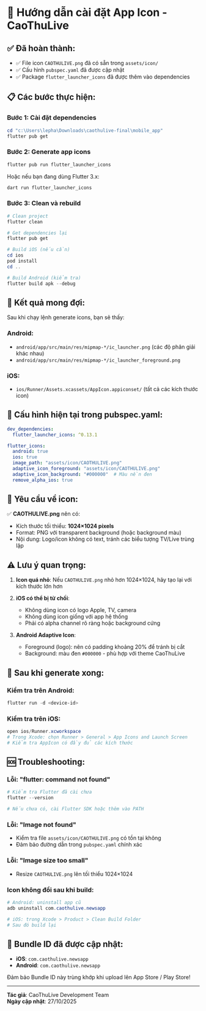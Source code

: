 # 🎨 Hướng dẫn cài đặt App Icon - CaoThuLive

## ✅ Đã hoàn thành:
- ✅ File icon `CAOTHULIVE.png` đã có sẵn trong `assets/icon/`
- ✅ Cấu hình `pubspec.yaml` đã được cập nhật
- ✅ Package `flutter_launcher_icons` đã được thêm vào dependencies

## 📋 Các bước thực hiện:

### Bước 1: Cài đặt dependencies
```powershell
cd "c:\Users\lepha\Downloads\caothulive-final\mobile_app"
flutter pub get
```

### Bước 2: Generate app icons
```powershell
flutter pub run flutter_launcher_icons
```

Hoặc nếu bạn đang dùng Flutter 3.x:
```powershell
dart run flutter_launcher_icons
```

### Bước 3: Clean và rebuild
```powershell
# Clean project
flutter clean

# Get dependencies lại
flutter pub get

# Build iOS (nếu cần)
cd ios
pod install
cd ..

# Build Android (kiểm tra)
flutter build apk --debug
```

## 🎯 Kết quả mong đợi:

Sau khi chạy lệnh generate icons, bạn sẽ thấy:

### Android:
- `android/app/src/main/res/mipmap-*/ic_launcher.png` (các độ phân giải khác nhau)
- `android/app/src/main/res/mipmap-*/ic_launcher_foreground.png`

### iOS:
- `ios/Runner/Assets.xcassets/AppIcon.appiconset/` (tất cả các kích thước icon)

## 🔧 Cấu hình hiện tại trong pubspec.yaml:

```yaml
dev_dependencies:
  flutter_launcher_icons: ^0.13.1

flutter_icons:
  android: true
  ios: true
  image_path: "assets/icon/CAOTHULIVE.png"
  adaptive_icon_foreground: "assets/icon/CAOTHULIVE.png"
  adaptive_icon_background: "#000000"  # Màu nền đen
  remove_alpha_ios: true
```

## 📐 Yêu cầu về icon:

✅ **CAOTHULIVE.png** nên có:
- Kích thước tối thiểu: **1024×1024 pixels**
- Format: PNG với transparent background (hoặc background màu)
- Nội dung: Logo/icon không có text, tránh các biểu tượng TV/Live trùng lặp

## ⚠️ Lưu ý quan trọng:

1. **Icon quá nhỏ**: Nếu `CAOTHULIVE.png` nhỏ hơn 1024×1024, hãy tạo lại với kích thước lớn hơn

2. **iOS có thể bị từ chối**: 
   - Không dùng icon có logo Apple, TV, camera
   - Không dùng icon giống với app hệ thống
   - Phải có alpha channel rõ ràng hoặc background cứng

3. **Android Adaptive Icon**:
   - Foreground (logo): nên có padding khoảng 20% để tránh bị cắt
   - Background: màu đen `#000000` - phù hợp với theme CaoThuLive

## 🚀 Sau khi generate xong:

### Kiểm tra trên Android:
```powershell
flutter run -d <device-id>
```

### Kiểm tra trên iOS:
```powershell
open ios/Runner.xcworkspace
# Trong Xcode: chọn Runner > General > App Icons and Launch Screen
# Kiểm tra AppIcon có đầy đủ các kích thước
```

## 🆘 Troubleshooting:

### Lỗi: "flutter: command not found"
```powershell
# Kiểm tra Flutter đã cài chưa
flutter --version

# Nếu chưa có, cài Flutter SDK hoặc thêm vào PATH
```

### Lỗi: "Image not found"
- Kiểm tra file `assets/icon/CAOTHULIVE.png` có tồn tại không
- Đảm bảo đường dẫn trong `pubspec.yaml` chính xác

### Lỗi: "Image size too small"
- Resize `CAOTHULIVE.png` lên tối thiểu 1024×1024

### Icon không đổi sau khi build:
```powershell
# Android: uninstall app cũ
adb uninstall com.caothulive.newsapp

# iOS: trong Xcode > Product > Clean Build Folder
# Sau đó build lại
```

## 📱 Bundle ID đã được cập nhật:
- **iOS**: `com.caothulive.newsapp`
- **Android**: `com.caothulive.newsapp`

Đảm bảo Bundle ID này trùng khớp khi upload lên App Store / Play Store!

---

**Tác giả**: CaoThuLive Development Team  
**Ngày cập nhật**: 27/10/2025
